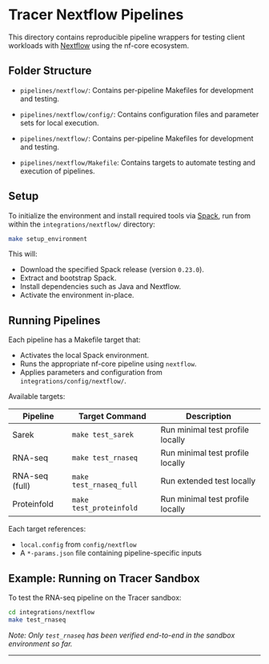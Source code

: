 


# Tracer Nextflow Pipelines

This directory contains reproducible pipeline wrappers for testing client workloads with [Nextflow](https://www.nextflow.io/) using the nf-core ecosystem.

## Folder Structure


* `pipelines/nextflow/`: Contains per-pipeline Makefiles for development and testing.
* `pipelines/nextflow/config/`: Contains configuration files and parameter sets for local execution.

* `pipelines/nextflow/`: Contains per-pipeline Makefiles for development and testing.
* `pipelines/nextflow/Makefile`: Contains targets to automate testing and execution of pipelines.

## Setup

To initialize the environment and install required tools via [Spack](https://spack.io/), run from within the `integrations/nextflow/` directory:

```bash
make setup_environment
```

This will:

* Download the specified Spack release (version `0.23.0`).
* Extract and bootstrap Spack.
* Install dependencies such as Java and Nextflow.
* Activate the environment in-place.

## Running Pipelines

Each pipeline has a Makefile target that:

* Activates the local Spack environment.
* Runs the appropriate nf-core pipeline using `nextflow`.
* Applies parameters and configuration from `integrations/config/nextflow/`.

Available targets:

| Pipeline       | Target Command          | Description                      |
| -------------- | ----------------------- | -------------------------------- |
| Sarek          | `make test_sarek`       | Run minimal test profile locally |
| RNA-seq        | `make test_rnaseq`      | Run minimal test profile locally |
| RNA-seq (full) | `make test_rnaseq_full` | Run extended test locally        |
| Proteinfold    | `make test_proteinfold` | Run minimal test profile locally |

Each target references:

* `local.config` from `config/nextflow`
* A `*-params.json` file containing pipeline-specific inputs

## Example: Running on Tracer Sandbox

To test the RNA-seq pipeline on the Tracer sandbox:

```bash
cd integrations/nextflow
make test_rnaseq
```

*Note: Only `test_rnaseq` has been verified end-to-end in the sandbox environment so far.*

---

